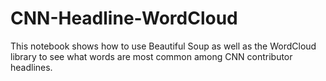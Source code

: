 # CNN-Headline-WordCloud
This notebook shows how to use Beautiful Soup as well as the WordCloud library to see what words are most common among CNN contributor headlines.
